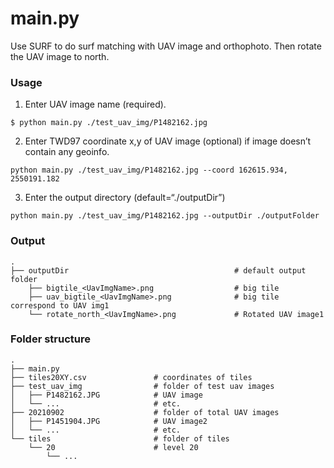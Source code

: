 main.py
============================

Use SURF to do surf matching with UAV image and orthophoto. Then rotate the UAV image to north.

### Usage
1. Enter UAV image name (required).

`$ python main.py ./test_uav_img/P1482162.jpg`

2. Enter TWD97 coordinate x,y of UAV image (optional) if image doesn’t contain any geoinfo.

`python main.py ./test_uav_img/P1482162.jpg --coord 162615.934, 2550191.182`

3. Enter the output directory (default=“./outputDir”)

`python main.py ./test_uav_img/P1482162.jpg --outputDir ./outputFolder`

### Output
    .
    ├── outputDir									  # default output folder
        ├── bigtile_<UavImgName>.png                  # big tile 
        ├── uav_bigtile_<UavImgName>.png              # big tile correspond to UAV img1
        └── rotate_north_<UavImgName>.png             # Rotated UAV image1

### Folder structure
    .
    ├── main.py
    ├── tiles20XY.csv               # coordinates of tiles         
    ├── test_uav_img                # folder of test uav images
    │   ├── P1482162.JPG            # UAV image
    │   └── ...                     # etc.
    ├── 20210902                    # folder of total UAV images
    │   ├── P1451904.JPG            # UAV image2
    │   └── ...                     # etc.
    └── tiles                       # folder of tiles
        └── 20                      # level 20
            └── ...   